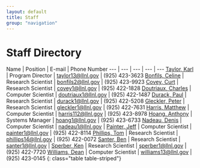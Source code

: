 ```yaml
---
layout: default
title: Staff
group: "navigation"
---
```


# Staff Directory

Name | Position | E-mail | Phone Number
--- | --- | --- | --- | ---
[Taylor, Karl][karl] | Program Director |	taylor13@llnl.gov |	(925) 423-3623
[Bonfils, Celine][celine]	| Research Scientist | bonfils2@llnl.gov | (925) 423-9923
[Covey, Curt][curt]	| Research Scientist	| covey1@llnl.gov	| (925) 422-1828
[Doutriaux, Charles][doutriaux]	| Computer Scientist	| doutriaux1@llnl.gov	| (925) 422-1487
[Durack, Paul][durack]	| Research Scientist	| durack1@llnl.gov	| (925) 422-5208
[Gleckler, Peter][gleckler]	| Research Scientist	| gleckler1@llnl.gov	| (925) 422-7631
[Harris, Matthew][harris]	| Computer Scientist	| harris112@llnl.gov	| (925) 423-8978
[Hoang, Anthony][hoang]	| Systems Manager	| hoang1@llnl.gov	| (925) 423-6733
[Nadeau, Denis][nadeau] | Computer Scientist | nadeau1@llnl.gov |
[Painter, Jeff][painter]	| Computer Scientist	| painter1@llnl.gov	| (925) 422-8114
[Phillips, Tom][phillips]	| Research Scientist	| phillips14@llnl.gov	| (925) 422-0072
[Santer, Ben][santer]	| Research Scientist	| santer1@llnl.gov	|
[Sperber, Ken][sperber]	| Research Scientist	| sperber1@llnl.gov	| (925) 422-7720
[Williams, Dean][williams]	| Computer Scientist	| williams13@llnl.gov	| (925) 423-0145
{: class="table table-striped"}



[karl]: about/staff/Karl/index.html
[celine]: about/staff/celine/index.html
[curt]: about/staff/curt/index.html
[doutriaux]: about/staff/doutriaux/index.html
[durack]: about/staff/durack/index.html
[gleckler]: about/staff/gleckler/index.html
[harris]: about/staff/harris/index.html
[hoang]: about/staff/hoang/index.html
[nadeau]: about/staff/nadeau/index.html
[painter]: about/staff/painter/index.html
[phillips]: about/staff/phillips/index.html
[santer]: about/staff/santer/index.html
[sperber]: about/staff/sperber/index.html
[williams]:about/staff/williams/index.html

